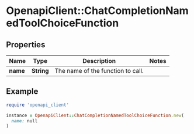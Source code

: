 # OpenapiClient::ChatCompletionNamedToolChoiceFunction

## Properties

| Name | Type | Description | Notes |
| ---- | ---- | ----------- | ----- |
| **name** | **String** | The name of the function to call. |  |

## Example

```ruby
require 'openapi_client'

instance = OpenapiClient::ChatCompletionNamedToolChoiceFunction.new(
  name: null
)
```

